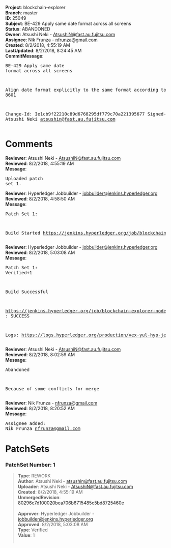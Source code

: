 <strong>Project</strong>: blockchain-explorer<br><strong>Branch</strong>: master<br><strong>ID</strong>: 25049<br><strong>Subject</strong>: BE-429 Apply same date format across all screens<br><strong>Status</strong>: ABANDONED<br><strong>Owner</strong>: Atsushi Neki - AtsushiN@fast.au.fujitsu.com<br><strong>Assignee</strong>: Nik Frunza - nfrunza@gmail.com<br><strong>Created</strong>: 8/2/2018, 4:55:19 AM<br><strong>LastUpdated</strong>: 8/2/2018, 8:24:45 AM<br><strong>CommitMessage</strong>:<br><pre>BE-429 Apply same date format across all screens

Align date format explicitly to the same format according to ISO 8601

Change-Id: Ie1cb9f22210c89d6768295df779c70a221395677
Signed-off-by: Atsushi Neki <atsushin@fast.au.fujitsu.com>
</pre><h1>Comments</h1><strong>Reviewer</strong>: Atsushi Neki - AtsushiN@fast.au.fujitsu.com<br><strong>Reviewed</strong>: 8/2/2018, 4:55:19 AM<br><strong>Message</strong>: <pre>Uploaded patch set 1.</pre><strong>Reviewer</strong>: Hyperledger Jobbuilder - jobbuilder@jenkins.hyperledger.org<br><strong>Reviewed</strong>: 8/2/2018, 4:58:50 AM<br><strong>Message</strong>: <pre>Patch Set 1:

Build Started https://jenkins.hyperledger.org/job/blockchain-explorer-node6-verify-x86_64/359/</pre><strong>Reviewer</strong>: Hyperledger Jobbuilder - jobbuilder@jenkins.hyperledger.org<br><strong>Reviewed</strong>: 8/2/2018, 5:03:08 AM<br><strong>Message</strong>: <pre>Patch Set 1: Verified+1

Build Successful 

https://jenkins.hyperledger.org/job/blockchain-explorer-node6-verify-x86_64/359/ : SUCCESS

Logs: https://logs.hyperledger.org/production/vex-yul-hyp-jenkins-3/blockchain-explorer-node6-verify-x86_64/359</pre><strong>Reviewer</strong>: Atsushi Neki - AtsushiN@fast.au.fujitsu.com<br><strong>Reviewed</strong>: 8/2/2018, 8:02:59 AM<br><strong>Message</strong>: <pre>Abandoned

Because of some conflicts for merge</pre><strong>Reviewer</strong>: Nik Frunza - nfrunza@gmail.com<br><strong>Reviewed</strong>: 8/2/2018, 8:20:52 AM<br><strong>Message</strong>: <pre>Assignee added: Nik Frunza <nfrunza@gmail.com></pre><h1>PatchSets</h1><h3>PatchSet Number: 1</h3><blockquote><strong>Type</strong>: REWORK<br><strong>Author</strong>: Atsushi Neki - atsushin@fast.au.fujitsu.com<br><strong>Uploader</strong>: Atsushi Neki - AtsushiN@fast.au.fujitsu.com<br><strong>Created</strong>: 8/2/2018, 4:55:19 AM<br><strong>UnmergedRevision</strong>: [80296c7d100020bea706b6715485c5bd8725460e](https://github.com/hyperledger-gerrit-archive/blockchain-explorer/commit/80296c7d100020bea706b6715485c5bd8725460e)<br><br><strong>Approver</strong>: Hyperledger Jobbuilder - jobbuilder@jenkins.hyperledger.org<br><strong>Approved</strong>: 8/2/2018, 5:03:08 AM<br><strong>Type</strong>: Verified<br><strong>Value</strong>: 1<br><br></blockquote>